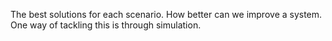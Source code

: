 The best solutions for each scenario. How better can we improve a system. One way of tackling this is through simulation. 